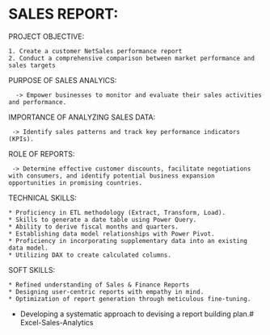 
# SALES REPORT:
PROJECT OBJECTIVE:
     
    1. Create a customer NetSales performance report
    2. Conduct a comprehensive comparison between market performance and sales targets

PURPOSE OF SALES ANALYICS:

      -> Empower businesses to monitor and evaluate their sales activities and performance.

IMPORTANCE OF ANALYZING SALES DATA:

     -> Identify sales patterns and track key performance indicators (KPIs).

ROLE OF REPORTS:
        
     -> Determine effective customer discounts, facilitate negotiations with consumers, and identify potential business expansion opportunities in promising countries.


TECHNICAL SKILLS:
 
    * Proficiency in ETL methodology (Extract, Transform, Load).
    * Skills to generate a date table using Power Query.
    * Ability to derive fiscal months and quarters.
    * Establishing data model relationships with Power Pivot.
    * Proficiency in incorporating supplementary data into an existing data model.
    * Utilizing DAX to create calculated columns.

SOFT SKILLS:

	* Refined understanding of Sales & Finance Reports
	* Designing user-centric reports with empathy in mind.
	* Optimization of report generation through meticulous fine-tuning.
  * Developing a systematic approach to devising a report building plan.# Excel-Sales-Analytics

